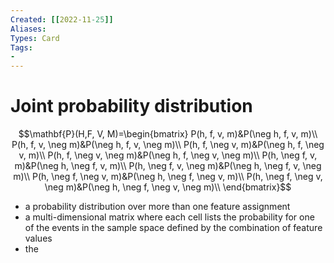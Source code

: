 ```yaml
---
Created: [[2022-11-25]]
Aliases: 
Types: Card
Tags: 
- 
---
```

# Joint probability distribution
$$\mathbf{P}(H,F, V, M)=\begin{bmatrix}
P(h, f, v, m)&P(\neg h, f, v, m)\\
P(h, f, v, \neg m)&P(\neg h, f, v, \neg m)\\
P(h, f, \neg v, m)&P(\neg h, f, \neg v, m)\\
P(h, f, \neg v, \neg m)&P(\neg h, f, \neg v, \neg m)\\
P(h, \neg f, v, m)&P(\neg h, \neg f, v, m)\\
P(h, \neg f, v, \neg m)&P(\neg h, \neg f, v, \neg m)\\
P(h, \neg f, \neg v, m)&P(\neg h, \neg f, \neg v, m)\\
P(h, \neg f, \neg v, \neg m)&P(\neg h, \neg f, \neg v, \neg m)\\
\end{bmatrix}$$
- a probability distribution over more than one feature assignment
- a multi-dimensional matrix where each cell lists the probability for one of the events in the sample space defined by the combination of feature values
- the